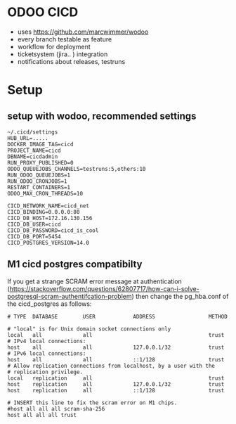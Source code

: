 # ODOO CICD

- uses https://github.com/marcwimmer/wodoo
- every branch testable as feature
- workflow for deployment
- ticketsystem (jira.. ) integration
- notifications about releases, testruns


# Setup

## setup with wodoo, recommended settings

```
~/.cicd/settings
HUB_URL=.....
DOCKER_IMAGE_TAG=cicd
PROJECT_NAME=cicd
DBNAME=cicdadmin
RUN_PROXY_PUBLISHED=0
ODOO_QUEUEJOBS_CHANNELS=testruns:5,others:10
RUN_ODOO_QUEUEJOBS=1
RUN_ODOO_CRONJOBS=1
RESTART_CONTAINERS=1
ODOO_MAX_CRON_THREADS=10

CICD_NETWORK_NAME=cicd_net
CICD_BINDING=0.0.0.0:80
CICD_DB_HOST=172.16.130.156
CICD_DB_USER=cicd
CICD_DB_PASSWORD=cicd_is_cool
CICD_DB_PORT=5454
CICD_POSTGRES_VERSION=14.0
```

## M1 cicd postgres compatibilty

If you get a strange SCRAM error message at authentication (https://stackoverflow.com/questions/62807717/how-can-i-solve-postgresql-scram-authentifcation-problem) then change the pg_hba.conf of the cicd_postgres as
follows:

```
# TYPE  DATABASE        USER            ADDRESS                 METHOD

# "local" is for Unix domain socket connections only
local   all             all                                     trust
# IPv4 local connections:
host    all             all             127.0.0.1/32            trust
# IPv6 local connections:
host    all             all             ::1/128                 trust
# Allow replication connections from localhost, by a user with the
# replication privilege.
local   replication     all                                     trust
host    replication     all             127.0.0.1/32            trust
host    replication     all             ::1/128                 trust

# INSERT this line to fix the scram error on M1 chips.
#host all all all scram-sha-256
host all all all trust
```